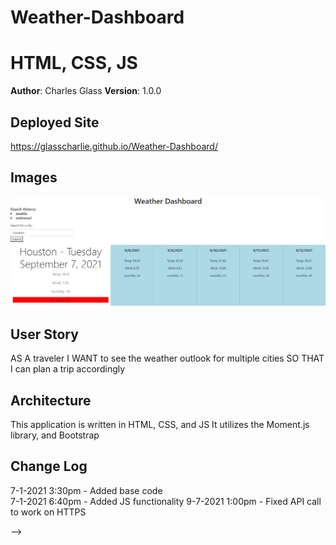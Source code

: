 # Weather-Dashboard

# HTML, CSS, JS 

**Author**: Charles Glass
**Version**: 1.0.0

## Deployed Site
https://glasscharlie.github.io/Weather-Dashboard/

## Images
![website-one](assets/Images/weather-dashboard-two.PNG)


## User Story
AS A traveler
I WANT to see the weather outlook for multiple cities
SO THAT I can plan a trip accordingly



## Architecture
This application is written in HTML, CSS, and JS
It utilizes the Moment.js library, and Bootstrap


## Change Log
7-1-2021 3:30pm - Added base code \
7-1-2021 6:40pm - Added JS functionality
9-7-2021 1:00pm - Fixed API call to work on HTTPS

-->
